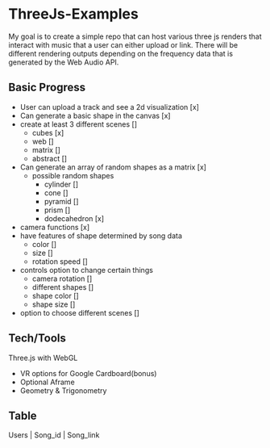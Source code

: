 # ThreeJs-Examples
My goal is to create a simple repo that can host various three js renders that interact with music that a user can either upload or link.
There will be different rendering outputs depending on the frequency data that is generated by the Web Audio API. 

## Basic Progress
- User can upload a track and see a 2d visualization [x]
- Can generate a basic shape in the canvas [x]
- create at least 3 different scenes []
  - cubes [x]
  - web []
  - matrix []
  - abstract []
- Can generate an array of random shapes as a matrix [x]
  - possible random shapes
    - cylinder []
    - cone []
    - pyramid []
    - prism []
    - dodecahedron [x]
- camera functions [x]
- have features of shape determined by song data
  - color []
  - size []
  - rotation speed []
- controls option to change certain things
  - camera rotation []
  - different shapes [] 
  - shape color []
  - shape size []
- option to choose different scenes []

## Tech/Tools
Three.js with WebGL
  - VR options for Google Cardboard(bonus)
  - Optional Aframe
  - Geometry & Trigonometry

## Table
Users | Song_id 
      | Song_link